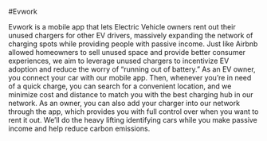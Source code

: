 #Evwork

Evwork is a mobile app that lets Electric Vehicle owners rent out their unused chargers for other EV drivers, massively expanding the network of charging spots while providing people with passive income. Just like Airbnb allowed homeowners to sell unused space and provide better consumer experiences, we aim to leverage unused chargers to incentivize EV adoption and reduce the worry of “running out of battery.” As an EV owner, you connect your car with our mobile app. Then, whenever you’re in need of a quick charge, you can search for a convenient location, and we minimize cost and distance to match you with the best charging hub in our network. As an owner, you can also add your charger into our network through the app, which provides you with full control over when you want to rent it out. We’ll do the heavy lifting identifying cars while you make passive income and help reduce carbon emissions.



